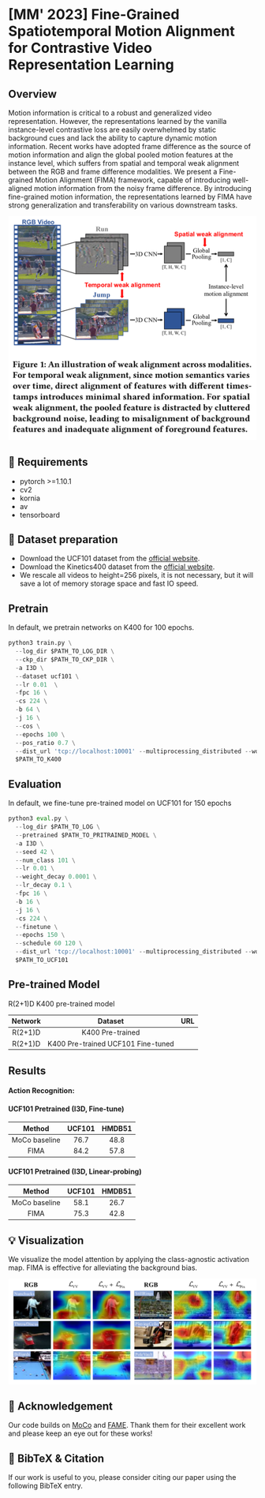 # [MM' 2023] Fine-Grained Spatiotemporal Motion Alignment for Contrastive Video Representation Learning
## Overview

Motion information is critical to a robust and generalized video representation. However, the representations learned by the vanilla instance-level contrastive loss are easily overwhelmed by static background cues and lack the ability to capture dynamic motion information. Recent works have adopted frame difference as the source of motion information and align the global pooled motion features at the instance level, which suffers from spatial and temporal weak alignment between the RGB and frame difference modalities. We present a Fine-grained Motion Alignment (FIMA) framework, capable of introducing well-aligned motion information from the noisy frame difference. By introducing fine-grained motion information, the representations learned by FIMA have strong generalization and transferability on various downstream tasks.

<img src="figure/WA.png" alt="vis" style="zoom:70%;" />

## :hammer: Requirements

- pytorch >=1.10.1
- cv2
- kornia
- av
- tensorboard

## :link: Dataset preparation

- Download the UCF101 dataset from the [official website](https://www.crcv.ucf.edu/data/UCF101.php).
- Download the Kinetics400 dataset from the [official website](https://deepmind.com/research/open-source/kinetics). 
- We rescale all videos to height=256 pixels, it is not necessary, but it will save a lot of memory storage space and fast IO speed.

## Pretrain

In default, we pretrain networks on K400 for 100 epochs. 

```python
python3 train.py \
  --log_dir $PATH_TO_LOG_DIR \
  --ckp_dir $PATH_TO_CKP_DIR \
  -a I3D \
  --dataset ucf101 \
  --lr 0.01  \
  -fpc 16 \
  -cs 224 \
  -b 64 \
  -j 16 \
  --cos \
  --epochs 100 \
  --pos_ratio 0.7 \
  --dist_url 'tcp://localhost:10001' --multiprocessing_distributed --world_size 1 --rank 0 \
  $PATH_TO_K400
```

## Evaluation

In default, we fine-tune pre-trained model on UCF101 for 150 epochs

```python
python3 eval.py \
  --log_dir $PATH_TO_LOG \
  --pretrained $PATH_TO_PRITRAINED_MODEL \
  -a I3D \
  --seed 42 \
  --num_class 101 \
  --lr 0.01 \
  --weight_decay 0.0001 \
  --lr_decay 0.1 \
  -fpc 16 \
  -b 16 \
  -j 16 \
  -cs 224 \
  --finetune \
  --epochs 150 \
  --schedule 60 120 \
  --dist_url 'tcp://localhost:10001' --multiprocessing_distributed --world_size 1 --rank 0 \
  $PATH_TO_UCF101
```

## Pre-trained Model

R(2+1)D K400 pre-trained model

| Network |              Dataset               | URL  |
| :-----: | :--------------------------------: | :--: |
| R(2+1)D |          K400 Pre-trained          |      |
| R(2+1)D | K400 Pre-trained UCF101 Fine-tuned |      |

## Results

#### Action Recognition:

#### UCF101 Pretrained (I3D, Fine-tune)

|    Method     | UCF101 | HMDB51 |
| :-----------: | :----: | :----: |
| MoCo baseline |  76.7  |  48.8  |
|     FIMA      |  84.2  |  57.8  |

#### UCF101 Pretrained (I3D, Linear-probing)

|    Method     | UCF101 | HMDB51 |
| :-----------: | :----: | :----: |
| MoCo baseline |  58.1  |  26.7  |
|     FIMA      |  75.3  |  42.8  |

## :bulb: Visualization

We visualize the model attention by applying the class-agnostic activation map. FIMA is effective for alleviating the background bias.

<img src="figure/Attention.png" alt="vis" style="zoom:100%;" />

## :memo: Acknowledgement

Our code builds on [MoCo](https://github.com/facebookresearch/moco) and [FAME](https://github.com/Mark12Ding/FAME). Thank them for their excellent work and please keep an eye out for these works!

## :pushpin: BibTeX & Citation

 If our work is useful to you, please consider citing our paper using the following BibTeX entry.

```bibtex

```

